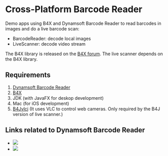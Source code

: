 # Cross-Platform Barcode Reader

Demo apps using B4X and Dynamsoft Barcode Reader to read barcodes in images and do a live barcode scan:

* BarcodeReader: decode local images
* LiveScanner: decode video stream

The B4X library is released on the [B4X forum](https://www.b4x.com/android/forum/threads/b4x-b4xpages-dynamsoft-barcode-reader-cross-platform-barcode-qr-code-scanning-library.130728/). The live scanner depends on the B4X library.

## Requirements

1. [Dynamsoft Barcode Reader](https://www.dynamsoft.com/barcode-reader/overview/)
2. [B4X](https://www.b4x.com)
3. JDK (with JavaFX for deskop development)
4. Mac (for iOS development)
5. [B4Jvlcj](https://www.b4x.com/android/forum/threads/b4jvlcj-embed-vlc-mediaplayer-in-your-program-app.77098/) (It uses VLC to control web cameras. Only required by the B4J version of live scanner.)

## Links related to Dynamsoft Barcode Reader
- [![](https://img.shields.io/badge/Download-Offline%20SDK-orange)](https://www.dynamsoft.com/barcode-reader/downloads)
- [![](https://img.shields.io/badge/Get-30--day%20FREE%20Trial%20License-blue)](https://www.dynamsoft.com/customer/license/trialLicense/?product=dbr)

